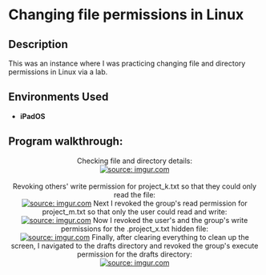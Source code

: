 <h1>Changing file permissions in Linux</h1>

<h2>Description</h2>
This was an instance where I was practicing changing file and directory permissions in Linux via a lab.
<br />

<h2>Environments Used </h2>

- <b>iPadOS</b>

<h2>Program walkthrough:</h2>

<p align="center">
Checking file and directory details: <br/>
<a href="https://imgur.com/Xb0BopE"><img src="https://i.imgur.com/Xb0BopE.png" title="source: imgur.com" /></a>
<br />
<br />
Revoking others' write permission for project_k.txt so that they could only read the file:  <br/>
<a href="https://imgur.com/0aff5Nh"><img src="https://i.imgur.com/0aff5Nh.png" title="source: imgur.com" /></a>
Next I revoked the group's read permission for project_m.txt so that only the user could read and write:  <br/>
<a href="https://imgur.com/G63yTEZ"><img src="https://i.imgur.com/G63yTEZ.png" title="source: imgur.com" /></a>
Now I revoked the user's and the group's write permissions for the .project_x.txt hidden file:  <br/>
<a href="https://imgur.com/xxsoeQO"><img src="https://i.imgur.com/xxsoeQO.png" title="source: imgur.com" /></a>
Finally, after clearing everything to clean up the screen, I navigated to the drafts directory and revoked the group's execute permission for the drafts directory:  <br/>
<a href="https://imgur.com/t2noJdt"><img src="https://i.imgur.com/t2noJdt.png" title="source: imgur.com" /></a>

<br />
<br />

<!--
 ```diff
- text in red
+ text in green
! text in orange
# text in gray
@@ text in purple (and bold)@@
```
--!>
